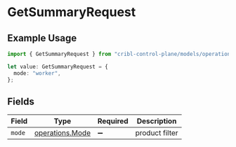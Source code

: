 # GetSummaryRequest

## Example Usage

```typescript
import { GetSummaryRequest } from "cribl-control-plane/models/operations";

let value: GetSummaryRequest = {
  mode: "worker",
};
```

## Fields

| Field                                              | Type                                               | Required                                           | Description                                        |
| -------------------------------------------------- | -------------------------------------------------- | -------------------------------------------------- | -------------------------------------------------- |
| `mode`                                             | [operations.Mode](../../models/operations/mode.md) | :heavy_minus_sign:                                 | product filter                                     |